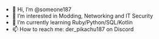 - 👋 Hi, I’m @someone187
- 👀 I’m interested in Modding, Networking and IT Security
- 🌱 I’m currently learning Ruby/Python/SQL/Kotlin
- 📫 How to reach me: der_pikachu187 on Discord
